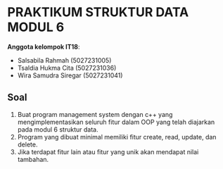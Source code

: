 # PRAKTIKUM STRUKTUR DATA MODUL 6

**Anggota kelompok IT18**:
* Salsabila Rahmah (5027231005)
* Tsaldia Hukma Cita (5027231036)
* Wira Samudra Siregar (5027231041)

## Soal
1. Buat program management system dengan c++ yang mengimplementasikan seluruh fitur dalam OOP yang telah diajarkan pada modul 6 struktur data.
2. Program yang dibuat minimal memiliki fitur create, read, update, dan delete.
3. Jika terdapat fitur lain atau fitur yang unik akan mendapat nilai tambahan.


